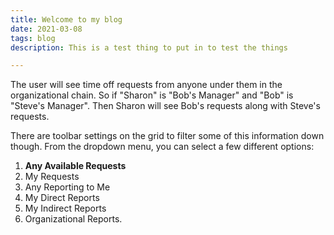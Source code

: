```yaml
---
title: Welcome to my blog
date: 2021-03-08
tags: blog
description: This is a test thing to put in to test the things

---
```

The user will see time off requests from anyone under them in the organizational chain. So if "Sharon" is "Bob's Manager" and "Bob" is "Steve's Manager". Then Sharon will see Bob's requests along with Steve's requests. 

There are toolbar settings on the grid to filter some of this information down though. From the dropdown menu, you can select a few different options:

1. **Any Available Requests**
2. My Requests
3. Any Reporting to Me
4. My Direct Reports
5. My Indirect Reports
6. Organizational Reports.
